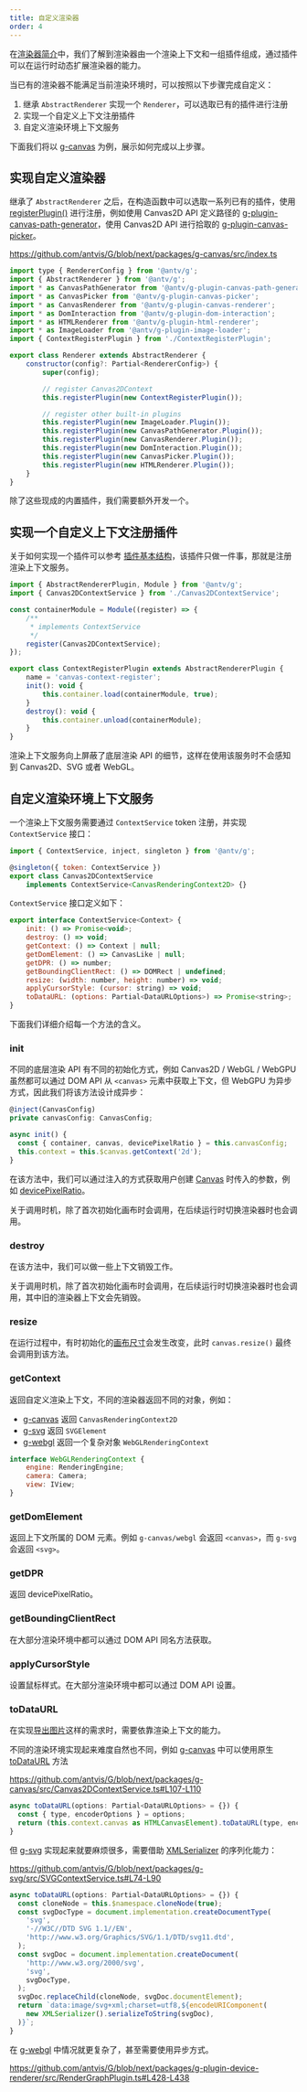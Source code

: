 ```yaml
---
title: 自定义渲染器
order: 4
---
```


在[渲染器简介](/zh/api/renderer/renderer)中，我们了解到渲染器由一个渲染上下文和一组插件组成，通过插件可以在运行时动态扩展渲染器的能力。

当已有的渲染器不能满足当前渲染环境时，可以按照以下步骤完成自定义：

1. 继承 `AbstractRenderer` 实现一个 `Renderer`，可以选取已有的插件进行注册
2. 实现一个自定义上下文注册插件
3. 自定义渲染环境上下文服务

下面我们将以 [g-canvas](/zh/api/renderer/canvas) 为例，展示如何完成以上步骤。

## 实现自定义渲染器

继承了 `AbstractRenderer` 之后，在构造函数中可以选取一系列已有的插件，使用 [registerPlugin()](/zh/api/renderer/renderer#registerplugin) 进行注册，例如使用 Canvas2D API 定义路径的 [g-plugin-canvas-path-generator](/zh/plugins/canvas-path-generator)，使用 Canvas2D API 进行拾取的 [g-plugin-canvas-picker](/zh/plugins/canvas-picker)。

https://github.com/antvis/G/blob/next/packages/g-canvas/src/index.ts

```js
import type { RendererConfig } from '@antv/g';
import { AbstractRenderer } from '@antv/g';
import * as CanvasPathGenerator from '@antv/g-plugin-canvas-path-generator';
import * as CanvasPicker from '@antv/g-plugin-canvas-picker';
import * as CanvasRenderer from '@antv/g-plugin-canvas-renderer';
import * as DomInteraction from '@antv/g-plugin-dom-interaction';
import * as HTMLRenderer from '@antv/g-plugin-html-renderer';
import * as ImageLoader from '@antv/g-plugin-image-loader';
import { ContextRegisterPlugin } from './ContextRegisterPlugin';

export class Renderer extends AbstractRenderer {
    constructor(config?: Partial<RendererConfig>) {
        super(config);

        // register Canvas2DContext
        this.registerPlugin(new ContextRegisterPlugin());

        // register other built-in plugins
        this.registerPlugin(new ImageLoader.Plugin());
        this.registerPlugin(new CanvasPathGenerator.Plugin());
        this.registerPlugin(new CanvasRenderer.Plugin());
        this.registerPlugin(new DomInteraction.Plugin());
        this.registerPlugin(new CanvasPicker.Plugin());
        this.registerPlugin(new HTMLRenderer.Plugin());
    }
}
```

除了这些现成的内置插件，我们需要额外开发一个。

## 实现一个自定义上下文注册插件

关于如何实现一个插件可以参考 [插件基本结构](/zh/plugins/intro#基本结构)，该插件只做一件事，那就是注册渲染上下文服务。

```js
import { AbstractRendererPlugin, Module } from '@antv/g';
import { Canvas2DContextService } from './Canvas2DContextService';

const containerModule = Module((register) => {
    /**
     * implements ContextService
     */
    register(Canvas2DContextService);
});

export class ContextRegisterPlugin extends AbstractRendererPlugin {
    name = 'canvas-context-register';
    init(): void {
        this.container.load(containerModule, true);
    }
    destroy(): void {
        this.container.unload(containerModule);
    }
}
```

渲染上下文服务向上屏蔽了底层渲染 API 的细节，这样在使用该服务时不会感知到 Canvas2D、SVG 或者 WebGL。

## 自定义渲染环境上下文服务

一个渲染上下文服务需要通过 `ContextService` token 注册，并实现 `ContextService` 接口：

```js
import { ContextService, inject, singleton } from '@antv/g';

@singleton({ token: ContextService })
export class Canvas2DContextService
    implements ContextService<CanvasRenderingContext2D> {}
```

`ContextService` 接口定义如下：

```js
export interface ContextService<Context> {
    init: () => Promise<void>;
    destroy: () => void;
    getContext: () => Context | null;
    getDomElement: () => CanvasLike | null;
    getDPR: () => number;
    getBoundingClientRect: () => DOMRect | undefined;
    resize: (width: number, height: number) => void;
    applyCursorStyle: (cursor: string) => void;
    toDataURL: (options: Partial<DataURLOptions>) => Promise<string>;
}
```

下面我们详细介绍每一个方法的含义。

### init

不同的底层渲染 API 有不同的初始化方式，例如 Canvas2D / WebGL / WebGPU 虽然都可以通过 DOM API 从 `<canvas>` 元素中获取上下文，但 WebGPU 为异步方式，因此我们将该方法设计成异步：

```js
@inject(CanvasConfig)
private canvasConfig: CanvasConfig;

async init() {
  const { container, canvas, devicePixelRatio } = this.canvasConfig;
  this.context = this.$canvas.getContext('2d');
}
```

在该方法中，我们可以通过注入的方式获取用户创建 [Canvas](/zh/api/renderer/canvas) 时传入的参数，例如 [devicePixelRatio](/zh/api/canvas#devicepixelratio)。

关于调用时机，除了首次初始化画布时会调用，在后续运行时切换渲染器时也会调用。

### destroy

在该方法中，我们可以做一些上下文销毁工作。

关于调用时机，除了首次初始化画布时会调用，在后续运行时切换渲染器时也会调用，其中旧的渲染器上下文会先销毁。

### resize

在运行过程中，有时初始化的[画布尺寸](/zh/api/canvas#width--height)会发生改变，此时 `canvas.resize()` 最终会调用到该方法。

### getContext

返回自定义渲染上下文，不同的渲染器返回不同的对象，例如：

-   [g-canvas](/zh/api/renderer/canvas) 返回 `CanvasRenderingContext2D`
-   [g-svg](/zh/api/renderer/svg) 返回 `SVGElement`
-   [g-webgl](/zh/api/renderer/webgl) 返回一个复杂对象 `WebGLRenderingContext`

```js
interface WebGLRenderingContext {
    engine: RenderingEngine;
    camera: Camera;
    view: IView;
}
```

### getDomElement

返回上下文所属的 DOM 元素。例如 `g-canvas/webgl` 会返回 `<canvas>`，而 `g-svg` 会返回 `<svg>`。

### getDPR

返回 devicePixelRatio。

### getBoundingClientRect

在大部分渲染环境中都可以通过 DOM API 同名方法获取。

### applyCursorStyle

设置鼠标样式。在大部分渲染环境中都可以通过 DOM API 设置。

### toDataURL

在实现[导出图片](/zh/guide/advanced-topics/image-exporter)这样的需求时，需要依靠渲染上下文的能力。

不同的渲染环境实现起来难度自然也不同，例如 [g-canvas](/zh/api/renderer/canvas) 中可以使用原生 [toDataURL](https://developer.mozilla.org/zh-CN/Web/API/HTMLCanvasElement/toDataURL) 方法

https://github.com/antvis/G/blob/next/packages/g-canvas/src/Canvas2DContextService.ts#L107-L110

```js
async toDataURL(options: Partial<DataURLOptions> = {}) {
  const { type, encoderOptions } = options;
  return (this.context.canvas as HTMLCanvasElement).toDataURL(type, encoderOptions);
}
```

但 [g-svg](/zh/api/renderer/svg) 实现起来就要麻烦很多，需要借助 [XMLSerializer](https://developer.mozilla.org/zh-CN/Web/API/XMLSerializer) 的序列化能力：

https://github.com/antvis/G/blob/next/packages/g-svg/src/SVGContextService.ts#L74-L90

```js
async toDataURL(options: Partial<DataURLOptions> = {}) {
  const cloneNode = this.$namespace.cloneNode(true);
  const svgDocType = document.implementation.createDocumentType(
    'svg',
    '-//W3C//DTD SVG 1.1//EN',
    'http://www.w3.org/Graphics/SVG/1.1/DTD/svg11.dtd',
  );
  const svgDoc = document.implementation.createDocument(
    'http://www.w3.org/2000/svg',
    'svg',
    svgDocType,
  );
  svgDoc.replaceChild(cloneNode, svgDoc.documentElement);
  return `data:image/svg+xml;charset=utf8,${encodeURIComponent(
    new XMLSerializer().serializeToString(svgDoc),
  )}`;
}
```

在 [g-webgl](/zh/api/renderer/webgl) 中情况就更复杂了，甚至需要使用异步方式。

https://github.com/antvis/G/blob/next/packages/g-plugin-device-renderer/src/RenderGraphPlugin.ts#L428-L438
